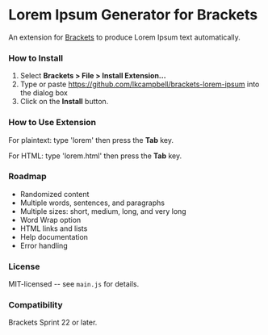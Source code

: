 # Lorem Ipsum Generator for Brackets
An extension for [Brackets](https://github.com/adobe/brackets/) to produce Lorem Ipsum text automatically.

### How to Install
1. Select **Brackets > File > Install Extension...**
2. Type or paste https://github.com/lkcampbell/brackets-lorem-ipsum into the dialog box
3. Click on the **Install** button.

### How to Use Extension
For plaintext: type 'lorem' then press the **Tab** key.

For HTML: type 'lorem.html' then press the **Tab** key.

### Roadmap

* Randomized content
* Multiple words, sentences, and paragraphs
* Multiple sizes: short, medium, long, and very long
* Word Wrap option
* HTML links and lists
* Help documentation
* Error handling

### License
MIT-licensed -- see `main.js` for details.

### Compatibility
Brackets Sprint 22 or later.
